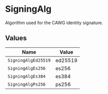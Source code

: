 # SigningAlg

Algorithm used for the CAWG identity signature.


## Values

| Name                | Value               |
| ------------------- | ------------------- |
| `SigningAlgEd25519` | ed25519             |
| `SigningAlgEs256`   | es256               |
| `SigningAlgEs384`   | es384               |
| `SigningAlgPs256`   | ps256               |